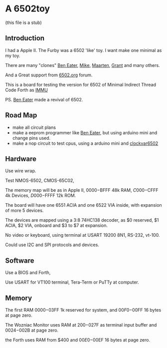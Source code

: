 # A 6502toy

(this file is a stub)

## Introduction

I had a Apple II. The Furby was a 6502 'like' toy. I want make one minimal as my toy.

There are many "clones" [Ben Eater](https://eater.net/6502), [Mike](https://github.com/mike42/6502-computer), [Maarten](https://github.com/maarten-pennings/6502/tree/master), [Grant](http://searle.x10host.com/6502/Simple6502.html) and many others.

And a Great support from [6502.org](http://6502.org/) forum.

This is a board for testing the version for 6502 of Minimal Indirect Thread Code Forth as [IMMU](https://github.com/agsb/immu)

PS. [Ben Eater](https://www.youtube.com/watch?v=LnzuMJLZRdU) made a revival of 6502. 

## Road Map

- make all circuit plans
- make a eeprom programmer like [Ben Eater](https://github.com/beneater/eeprom-programmer), but using arduino mini and change pins used.
- make a nop circuit to test cpus, using a arduino mini and [clockvar6502](https://github.com/maarten-pennings/6502/blob/master/1clock/clockvar6502)
        

## Hardware

Use wire wrap.

Test NMOS-6502, CMOS-65C02,

The memory map will be as in Apple II, $0000-$BFFF 48k RAM, $C000-$CFFF 4k Devices, $D000-$FFFF 12k ROM. 

The board will have one 6551 ACIA and one 6522 VIA inside, with expansion of more 5 devices.

The devices are mapped using a 3:8 74HC138 decoder, as $0 reserved, $1 ACIA, $2 VIA, onboard and $3 to $7 at expansion.

No video or keyboard, using terminal at USART 19200 8N1, RS-232, vt-100.

Could use I2C and SPI protocols and devices.


## Software

Use a BIOS and Forth, 

Use USART for VT100 terminal, Tera-Term or PuTTy at computer.

## Memory 

The first RAM $0000-$03FF 1k reserved for system, and $00F0-$00FF 16 bytes at page zero. 

The Wozniac Monitor uses RAM at $200-$027F as terminal input buffer and $0024-$002B at page zero. 

the Forth uses RAM from $400 and $00E0-$00EF 16 bytes at page zero.




